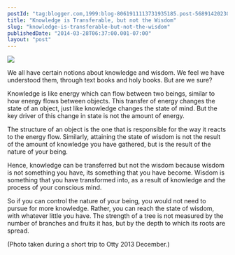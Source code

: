 ```yaml
---
postId: "tag:blogger.com,1999:blog-8061911113731935185.post-5689142023045195224"
title: "Knowledge is Transferable, but not the Wisdom"
slug: "knowledge-is-transferable-but-not-the-wisdom"
publishedDate: "2014-03-28T06:37:00.001-07:00"
layout: "post"
---
```


[![](http://distilleryimage3.ak.instagram.com/b127edf473d711e3b3040eca7a9241eb_8.jpg)](http://distilleryimage3.ak.instagram.com/b127edf473d711e3b3040eca7a9241eb_8.jpg)

  
We all have certain notions about knowledge and wisdom. We feel we have
understood them, through text books and holy books. But are we sure?  
  
Knowledge is like energy which can flow between two beings, similar to how
energy flows between objects. This transfer of energy changes the state of an
object, just like knowledge changes the state of mind. But the key driver of
this change in state is not the amount of energy.  
  
The structure of an object is the one that is responsible for the way it
reacts to the energy flow. Similarly, attaining the state of wisdom is not the
result of the amount of knowledge you have gathered, but is the result of the
nature of your being.  
  
Hence, knowledge can be transferred but not the wisdom because wisdom is not
something you have, its something that you have become. Wisdom is something
that you have transformed into, as a result of knowledge and the process of
your conscious mind.  
  
So if you can control the nature of your being, you would not need to pursue
for more knowledge. Rather, you can reach the state of wisdom, with whatever
little you have. The strength of a tree is not measured by the number of
branches and fruits it has, but by the depth to which its roots are spread.  
  
(Photo taken during a short trip to Otty 2013 December.)


